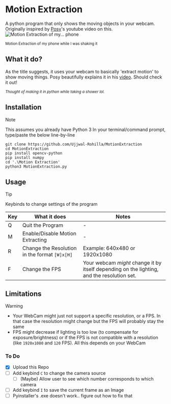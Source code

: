 # Motion Extraction
A python program that only shows the moving objects in your webcam. Originally inspired by [Posy](https://www.youtube.com/watch?v=NSS6yAMZF78)'s youtube video on this. 
![Motion Extraction of my... phone](https://github.com/user-attachments/assets/1d930c19-d08f-4531-ae40-0d3ca456bf71)

<sub> Motion Extraction of my phone while I was shaking it <sub/>

## What it do?
As the title suggests, it uses your webcam to basically 'extract motion' to show moving things. Posy beautifully explains it in his [video](https://www.youtube.com/watch?v=NSS6yAMZF78). Should check it out!

<sub> _Thought of making it in python while taking a shower lol._ <sub/>

## Installation
> [!NOTE]
> This assumes you already have Python 3
In your terminal/command prompt, type/paste the below line-by-line
```
git clone https://github.com/Ujjwal-Rohilla/MotionExtraction
cd MotionExtraction
pip install opencv-python
pip install numpy
cd '.\Motion Extraction'
python3 MotionExtraction.py
```

## Usage
> [!TIP]
> Keybinds to change settings of the program

| Key | What it does                                   | Notes
|-----|------------------------------------------------|------------------------------------------------------------------------------------------
|  Q  | Quit the Program                               | -
|  M  | Enable/Disable Motion Extracting               | -
|  R  | Change the Resolution in the format `[W]x[H]`  | Example: 640x480 or 1920x1080
|  F  | Change the FPS                                 | Your webcam _might_ change it by itself depending on the lighting, and the resolution set.

## Limitations
> [!WARNING]
> - Your WebCam might just not support a specific resolution, or a FPS. In that case the resolution might change but the FPS will probably stay the same
> - FPS might decrease if lighting is too low (to compensate for exposure/brightness) or if the FPS is not compatible with a resolution (like `1920x1080` and `120` FPS). All this depends on your WebCam

### To Do
- [X] Upload this Repo
- [ ] Add keybind `C` to change the camera source
  - [ ] \(Maybe) Allow user to see which number corresponds to which camera
- [ ] Add keybind `I` to save the current frame as an Image
- [ ] Pyinstaller's .exe doesn't work.. figure out how to fix that
